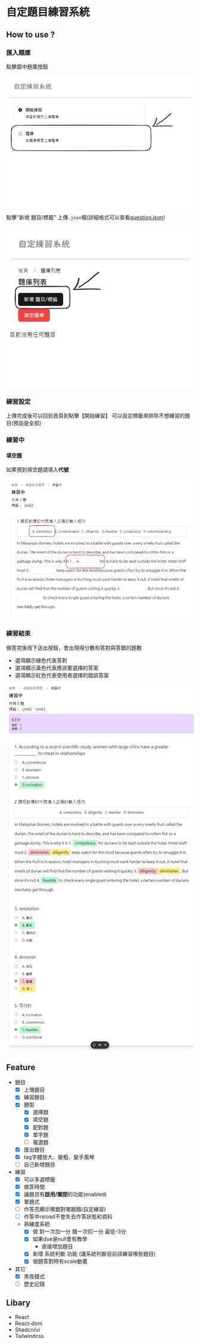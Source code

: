 # 自定題目練習系統

## How to use ?

### 匯入題庫

點擊圖中題庫按鈕

![image.png](./docs/img/image.png)

點擊"新增 題目/標籤" 上傳`.json`檔(詳細格式可以查看[question.json](./src/assets/questions.json))

![image-1.png](./docs/img/image-1.png)

### 練習設定

上傳完成後可以回到首頁到點擊【開始練習】
可以設定標籤來排除不想練習的題目(預設是全部)

### 練習中

#### 填空題

如果預到填空題請填入**代號**

![image-2.png](./docs/img/image-2.png)

### 練習結束

做答完後按下送出按鈕，會出現得分數和答對與答錯的題數

- 選項顯示綠色代表答對
- 選項顯示黃色代表應該要選擇的答案
- 選項顯示紅色代表使用者選擇的錯誤答案

![image-3.png](./docs/img/image-3.png)

## Feature
- 題目
  - [x] 上傳題目
  - [x] 練習題目
  - [x] 題型
    - [x] 選擇題
    - [x] 填空題
    - [x] 配對題
    - [x] 單字題
    - [ ] 複選題
  - [x] 匯出題目
  - [x] tag字體放大、變粗、變手風琴
  - [ ] 自己新增題目
- 練習
  - [x] 可以多選標籤
  - [x] 做答時間
  - [x] 讓題目有**啟用/關閉**的功能(enabled)
  - [x] 單題式
  - [ ] 作答完顯示哪題對哪題錯(自定練習)
  - [ ] 作答中reload不會失去作答狀態和資料
  - 熟練度系統
    - [x] 做 對一次加一分 錯一次扣一分 最低-3分
    - [x] 如果due是null會有教學
      - 直接增加題目
    - [x] 新增 系統判斷 功能 (讓系統判斷目前該練習哪些題目)
    - [x] 做題答對時有scale動畫
- 其它
  - [x] 黑夜模式
  - [ ] 歷史記錄

## **Libary**

- React
- React-dom
- Shadcn/ui
- Tailwindcss

